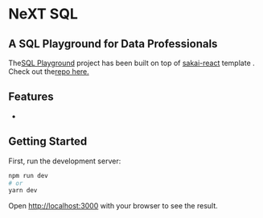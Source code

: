 # NeXT SQL

## A SQL Playground for Data Professionals

The[SQL Playground](https://nextjs.org/) project has been built on top of [sakai-react](https://www.primefaces.org/sakai-react/) template . Check out the[repo here.](https://github.com/primefaces/sakai-react)

## Features

-

## Getting Started

First, run the development server:

```bash
npm run dev
# or
yarn dev
```

Open [http://localhost:3000](http://localhost:3000) with your browser to see the result.
